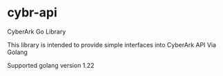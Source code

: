 # cybr-api
CyberArk Go Library

This library is intended to provide simple interfaces into CyberArk API Via Golang

Supported golang version 1.22